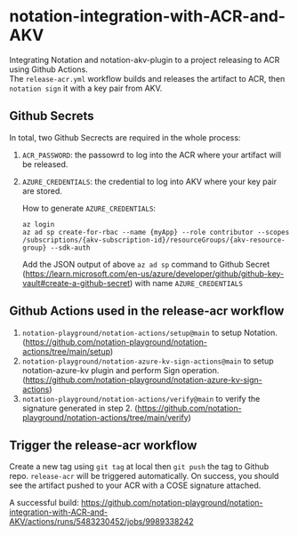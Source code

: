 # notation-integration-with-ACR-and-AKV
Integrating Notation and notation-akv-plugin to a project releasing to ACR using Github Actions. <br>
The `release-acr.yml` workflow builds and releases the artifact to ACR, then `notation sign` it with a key pair from AKV.

## Github Secrets
In total, two Github Secrects are required in the whole process:
1. `ACR_PASSWORD`: the passowrd to log into the ACR where your artifact will be released.
2. `AZURE_CREDENTIALS`: the credential to log into AKV where your key pair are stored.
    
    How to generate `AZURE_CREDENTIALS`:
    ```
    az login
    az ad sp create-for-rbac --name {myApp} --role contributor --scopes /subscriptions/{akv-subscription-id}/resourceGroups/{akv-resource-group} --sdk-auth
    ```
    Add the JSON output of above `az ad sp` command to Github Secret (https://learn.microsoft.com/en-us/azure/developer/github/github-key-vault#create-a-github-secret) with name `AZURE_CREDENTIALS`

## Github Actions used in the release-acr workflow
1. `notation-playground/notation-actions/setup@main` to setup Notation. (https://github.com/notation-playground/notation-actions/tree/main/setup)
2. `notation-playground/notation-azure-kv-sign-actions@main` to setup notation-azure-kv plugin and perform Sign operation. (https://github.com/notation-playground/notation-azure-kv-sign-actions)
3. `notation-playground/notation-actions/verify@main` to verify the signature generated in step 2. (https://github.com/notation-playground/notation-actions/tree/main/verify)

## Trigger the release-acr workflow
Create a new tag using `git tag` at local then `git push` the tag to Github repo. `release-acr` will be triggered automatically. On success, you should see the artifact pushed to your ACR with a COSE signature attached. 

A successful build: https://github.com/notation-playground/notation-integration-with-ACR-and-AKV/actions/runs/5483230452/jobs/9989338242